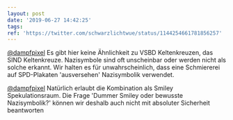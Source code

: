 ```yaml
---
layout: post
date: '2019-06-27 14:42:25'
tags: 
ref: 'https://twitter.com/schwarzlichtwue/status/1144254661781856257'
---
```

[@dampfpixel](https://twitter.com/dampfpixel) Es gibt hier keine Ähnlichkeit zu VSBD Keltenkreuzen, das SIND Keltenkreuze. Nazisymbole sind oft unscheinbar oder werden nicht als solche erkannt. Wir halten es für unwahrscheinlich, dass eine Schmiererei auf SPD-Plakaten 'ausversehen' Nazisymbolik verwendet.

[@dampfpixel](https://twitter.com/dampfpixel) Natürlich erlaubt die Kombination als Smiley Spekulationsraum. Die Frage 'Dummer Smiley oder bewusste Nazisymbolik?' können wir deshalb auch nicht mit absoluter Sicherheit beantworten